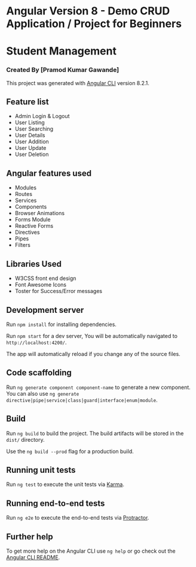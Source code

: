 # Angular Version 8 - Demo CRUD Application / Project for Beginners
# Student Management
### Created By [Pramod Kumar Gawande] 

This project was generated with [Angular CLI](https://github.com/angular/angular-cli) version 8.2.1.

## Feature list

 * Admin Login & Logout
 * User Listing
 * User Searching
 * User Details
 * User Addition
 * User Update
 * User Deletion


## Angular  features used

 * Modules
 * Routes
 * Services
 * Components
 * Browser Animations
 * Forms Module
 * Reactive Forms
 * Directives
 * Pipes
 * Filters
 

## Libraries Used

 * W3CSS front end design
 * Font Awesome Icons
 * Toster for Success/Error messages


## Development server

Run `npm install` for installing dependencies.

Run `npm start` for a dev server, You will be automatically navigated to `http://localhost:4200/`.

The app will automatically reload if you change any of the source files.

## Code scaffolding

Run `ng generate component component-name` to generate a new component. You can also use `ng generate directive|pipe|service|class|guard|interface|enum|module`.

## Build

Run `ng build` to build the project. The build artifacts will be stored in the `dist/` directory.

Use the `ng build --prod` flag for a production build.

## Running unit tests

Run `ng test` to execute the unit tests via [Karma](https://karma-runner.github.io).

## Running end-to-end tests

Run `ng e2e` to execute the end-to-end tests via [Protractor](http://www.protractortest.org/).

## Further help

To get more help on the Angular CLI use `ng help` or go check out the [Angular CLI README](https://github.com/angular/angular-cli/blob/master/README.md).
